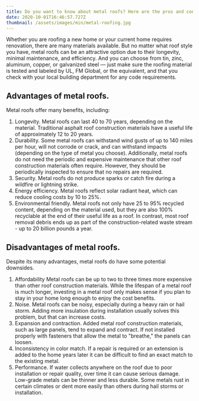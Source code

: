 ```yaml
---
title: Do you want to know about metal roofs? Here are the pros and cons.
date: 2020-10-01T16:46:57.727Z
thumbnail: /assets/images/min/metal-roofing.jpg
---
```

Whether you are roofing a new home or your current home requires renovation, there are many materials available. But no matter what roof style you have, metal roofs can be an attractive option due to their longevity, minimal maintenance, and efficiency. And you can choose from tin, zinc, aluminum, copper, or galvanized steel — just make sure the roofing material is tested and labeled by UL, FM Global, or the equivalent, and that you check with your local building department for any code requirements.

## Advantages of metal roofs.

Metal roofs offer many benefits, including:

1. Longevity. Metal roofs can last 40 to 70 years, depending on the material. Traditional asphalt roof construction materials have a useful life of approximately 12 to 20 years.
2. Durability. Some metal roofs can withstand wind gusts of up to 140 miles per hour, will not corrode or crack, and can withstand impacts (depending on the type of metal you choose). Additionally, metal roofs do not need the periodic and expensive maintenance that other roof construction materials often require. However, they should be periodically inspected to ensure that no repairs are required.
3. Security. Metal roofs do not produce sparks or catch fire during a wildfire or lightning strike.
4. Energy efficiency. Metal roofs reflect solar radiant heat, which can reduce cooling costs by 10 to 25%.
5. Environmental friendly. Metal roofs not only have 25 to 95% recycled content, depending on the material used, but they are also 100% recyclable at the end of their useful life as a roof. In contrast, most roof removal debris ends up as part of the construction-related waste stream - up to 20 billion pounds a year.

## Disadvantages of metal roofs.

Despite its many advantages, metal roofs do have some potential downsides.

1. Affordability Metal roofs can be up to two to three times more expensive than other roof construction materials. While the lifespan of a metal roof is much longer, investing in a metal roof only makes sense if you plan to stay in your home long enough to enjoy the cost benefits.
2. Noise. Metal roofs can be noisy, especially during a heavy rain or hail storm. Adding more insulation during installation usually solves this problem, but that can increase costs.
3. Expansion and contraction. Added metal roof construction materials, such as large panels, tend to expand and contract. If not installed properly with fasteners that allow the metal to "breathe," the panels can loosen.
4. Inconsistency in color match. If a repair is required or an extension is added to the home years later it can be difficult to find an exact match to the existing metal.
5. Performance. If water collects anywhere on the roof due to poor installation or repair quality, over time it can cause serious damage. Low-grade metals can be thinner and less durable. Some metals rust in certain climates or dent more easily than others during hail storms or installation.